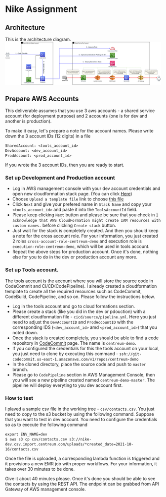 # Nike Assignment

## Architecture
This is the architecture diagram.
![](docs/architecture.png?raw=true)

## Prepare AWS Accounts
This deliverable assumes that you use 3 aws accounts - a shared service account (for deployment purpose) and 2 accounts (one is for dev and another is production).

To make it easy, let's prepare a note for the account names. Please write down the 3 account IDs (12 digits) in a file
```
SharedAccount: <tools_account_id>
DevAccount: <dev_account_id>
ProdAccount: <prod_account_id>
```

If you wrote the 3 account IDs, then you are ready to start.

### Set up Development and Production account
- Log in AWS management console with your dev account credentials and open new cloudformation stack page. (You can click [Here](https://console.aws.amazon.com/cloudformation/home?region=us-east-1#/stacks/create/template))
- Choose `Upload a template file` link to choose [this file](cicd/target/cf-cross-account-role.yml)
- Click `Next` and give your prefered name in `Stack Name` and copy your `<tools_account_id>` and paste it into the `ToolsAccountId` field.
- Please keep clicking `Next` button and please be sure that you check in `I acknowledge that AWS CloudFormation might create IAM resources with custom names.` before clicking `Create stack` button.
- Just wait for the stack is completely created. And then you should keep a note for the cross account role. For your information, you just created 2 roles `cross-account-role-centreum-demo` and execution role is `execution-role-centreum-demo`, which will be used in tools account.
- Repeat the above steps for production account. Once it's done, nothing else for you to do in the dev or production account any more.

### Set up Tools account.
The tools account is the account where you will store the source code in CodeCommit and CI/CD(CodePipeline). I already created a cloudformation template to create all the required resources such as CodeCommit, CodeBuild, CodePipeline, and so on. Please follow the instructions below.
- Log in the tools account and go to cloud formations section.
- Please create a stack (like you did in the dev or pdouction) with a different cloudformation file - `cicd/source/pipeline.yml`. Here you just need to adjust the `DevAccountID` and `ProdAccountID` with the corresponding IDS (`<dev_account_id>` amd `<prod_account_id>`) that you noted down.
- Once the stack is created completely, you should be able to find a code repository in [CodeCommit](https://console.aws.amazon.com/codesuite/codecommit/repositories?region=us-east-1) page. The name is `centreum-demo`.
- If you configured the credentials for this the tools account on your local, you just need to clone by executing this command - `ssh://git-codecommit.us-east-1.amazonaws.com/v1/repos/centreum-demo`
- In the cloned directory, place the source code and push to `master` branch.
- Please go to `CodePipeline` section in AWS Management Console, then you will see a new pipeline created named `centreum-demo-master`. The pipeline will deploy everyting to you dev account first.


### How to test
I plaved a sample csv file in the working tree - `csv/contacts.csv`. You just need to copy to the s3 bucket by using the following command. Suppose that you want to test in dev account. You need to configure the credentials so as to execute the following command
```
export ENV_NAME=dev
$ aws s3 cp csv/contacts.csv s3://nike-dev.csv.import.centreum.com/uploads/*created_date=2021-10-16/contacts.csv
```

Once the file is uploaded, a corresponding lambda function is triggered and it provisions a new EMR job with proper workflows. For your information, it takes over 30 minutes to be done.

Give it about 40 minutes please. Once it's done you should be able to see the contacts by using the REST API. The endpoint can be grabbed from API Gateway of AWS management console.
